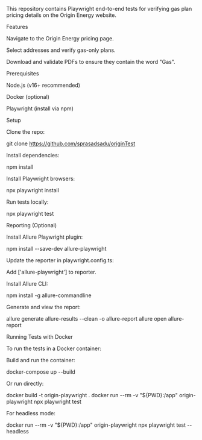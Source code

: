 This repository contains Playwright end-to-end tests for verifying gas plan pricing details on the Origin Energy website.

Features

Navigate to the Origin Energy pricing page.

Select addresses and verify gas-only plans.

Download and validate PDFs to ensure they contain the word "Gas".

Prerequisites

Node.js
 (v16+ recommended)

Docker
 (optional)

Playwright
 (install via npm)

 Setup

Clone the repo:

git clone https://github.com/sprasadsadu/originTest


Install dependencies:

npm install


Install Playwright browsers:

npx playwright install


Run tests locally:

npx playwright test

Reporting (Optional)

Install Allure Playwright plugin:

npm install --save-dev allure-playwright


Update the reporter in playwright.config.ts:

Add ['allure-playwright'] to reporter.

Install Allure CLI:

npm install -g allure-commandline


Generate and view the report:

allure generate allure-results --clean -o allure-report
allure open allure-report

Running Tests with Docker

To run the tests in a Docker container:

Build and run the container:

docker-compose up --build


Or run directly:

docker build -t origin-playwright .
docker run --rm -v "${PWD}:/app" origin-playwright npx playwright test


For headless mode:

docker run --rm -v "${PWD}:/app" origin-playwright npx playwright test --headless